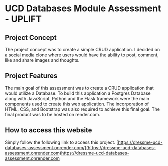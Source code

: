 # UCD Databases Module Assessment - UPLIFT

## Project Concept
The project concept was to create a simple CRUD application. I decided on a social media clone where users would have the ability to post, comment, like and share images and thoughts.

## Project Features
The main goal of this assessment was to create a CRUD application that would utilize a Database. To build this application a Postgres Database along with JavaScript, Python and the Flask framework were the main components used to create this web application. The incorporation of HTML, CSS, and Bootstrap was also required to achieve this final goal. The final product was to be hosted on render.com.

## How to access this website
Simply follow the following link to access this project.
[https://dressme-ucd-databases-assessment.onrender.com/](https://dressme-ucd-databases-assessment.onrender.com)https://dressme-ucd-databases-assessment.onrender.com
